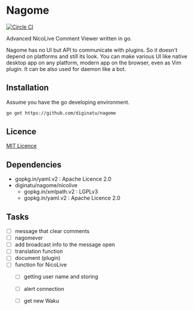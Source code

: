 Nagome
======

[![Circle CI](https://circleci.com/gh/diginatu/nagome.svg?style=svg)](https://circleci.com/gh/diginatu/nagome)

Advanced NicoLive Comment Viewer written in go.

Nagome has no UI but API to communicate with plugins.
So it doesn't depend on platforms and still its look.
You can make various UI like native desktop app on any platform, modern app on the browser, even as Vim plugin.
It can be also used for daemon like a bot.

Installation
------------

Assume you have the go developing environment.

~~~ sh
go get https://github.com/diginatu/nagome
~~~

Licence
-------

[MIT Licence](LICENSE)

Dependencies
------------

+   gopkg.in/yaml.v2 : Apache Licence 2.0
+   diginatu/nagome/nicolive
    -   gopkg.in/xmlpath.v2 : LGPLv3
    -   gopkg.in/yaml.v2 : Apache Licence 2.0

Tasks
-----

+   [ ] message that clear comments
+   [ ] nagomever
+   [ ] add broadcast info to the message open
+   [ ] translation function
+   [ ] document (plugin)
+   [ ] function for NicoLive
    -   [ ] getting user name and storing
    -   [ ] alert connection
    -   [ ] get new Waku

